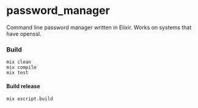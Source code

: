 password_manager
================

Command line password manager written in Elixir.
Works on systems that have openssl.

### Build

```
mix clean
mix compile
mix test
```

#### Build release

`mix escript.build`
